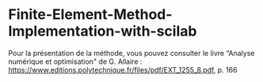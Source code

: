 # Finite-Element-Method-Implementation-with-scilab

Pour la présentation de la méthode, vous pouvez consulter le livre “Analyse numérique et optimisation" de G. Allaire : https://www.editions.polytechnique.fr/files/pdf/EXT_1255_8.pdf, p. 166
